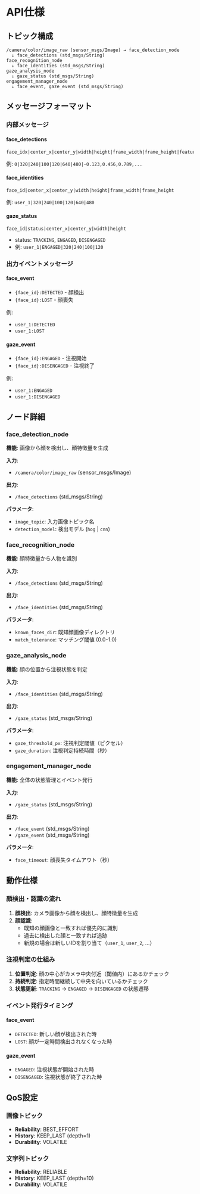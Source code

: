 # API仕様

## トピック構成

```
/camera/color/image_raw (sensor_msgs/Image) → face_detection_node
  ↓ face_detections (std_msgs/String)
face_recognition_node
  ↓ face_identities (std_msgs/String)
gaze_analysis_node
  ↓ gaze_status (std_msgs/String)
engagement_manager_node
  ↓ face_event, gaze_event (std_msgs/String)
```

## メッセージフォーマット

### 内部メッセージ

#### face_detections
```
face_idx|center_x|center_y|width|height|frame_width|frame_height|feature_csv
```
例: `0|320|240|100|120|640|480|-0.123,0.456,0.789,...`

#### face_identities
```
face_id|center_x|center_y|width|height|frame_width|frame_height
```
例: `user_1|320|240|100|120|640|480`

#### gaze_status
```
face_id|status|center_x|center_y|width|height
```
- status: `TRACKING`, `ENGAGED`, `DISENGAGED`
- 例: `user_1|ENGAGED|320|240|100|120`

### 出力イベントメッセージ

#### face_event
- `{face_id}:DETECTED` - 顔検出
- `{face_id}:LOST` - 顔喪失

例:
- `user_1:DETECTED`
- `user_1:LOST`

#### gaze_event
- `{face_id}:ENGAGED` - 注視開始
- `{face_id}:DISENGAGED` - 注視終了

例:
- `user_1:ENGAGED`
- `user_1:DISENGAGED`

## ノード詳細

### face_detection_node
**機能**: 画像から顔を検出し、顔特徴量を生成

**入力**:
- `/camera/color/image_raw` (sensor_msgs/Image)

**出力**:
- `/face_detections` (std_msgs/String)

**パラメータ**:
- `image_topic`: 入力画像トピック名
- `detection_model`: 検出モデル (`hog` | `cnn`)

### face_recognition_node
**機能**: 顔特徴量から人物を識別

**入力**:
- `/face_detections` (std_msgs/String)

**出力**:
- `/face_identities` (std_msgs/String)

**パラメータ**:
- `known_faces_dir`: 既知顔画像ディレクトリ
- `match_tolerance`: マッチング閾値 (0.0-1.0)

### gaze_analysis_node
**機能**: 顔の位置から注視状態を判定

**入力**:
- `/face_identities` (std_msgs/String)

**出力**:
- `/gaze_status` (std_msgs/String)

**パラメータ**:
- `gaze_threshold_px`: 注視判定閾値（ピクセル）
- `gaze_duration`: 注視判定持続時間（秒）

### engagement_manager_node
**機能**: 全体の状態管理とイベント発行

**入力**:
- `/gaze_status` (std_msgs/String)

**出力**:
- `/face_event` (std_msgs/String)
- `/gaze_event` (std_msgs/String)

**パラメータ**:
- `face_timeout`: 顔喪失タイムアウト（秒）

## 動作仕様

### 顔検出・認識の流れ

1. **顔検出**: カメラ画像から顔を検出し、顔特徴量を生成
2. **顔認識**: 
   - 既知の顔画像と一致すれば優先的に識別
   - 過去に検出した顔と一致すれば追跡
   - 新規の場合は新しいIDを割り当て（`user_1`, `user_2`, ...）

### 注視判定の仕組み

1. **位置判定**: 顔の中心がカメラ中央付近（閾値内）にあるかチェック
2. **持続判定**: 指定時間継続して中央を向いているかチェック
3. **状態更新**: `TRACKING` → `ENGAGED` → `DISENGAGED` の状態遷移

### イベント発行タイミング

#### face_event
- `DETECTED`: 新しい顔が検出された時
- `LOST`: 顔が一定時間検出されなくなった時

#### gaze_event
- `ENGAGED`: 注視状態が開始された時
- `DISENGAGED`: 注視状態が終了された時

## QoS設定

### 画像トピック
- **Reliability**: BEST_EFFORT
- **History**: KEEP_LAST (depth=1)
- **Durability**: VOLATILE

### 文字列トピック
- **Reliability**: RELIABLE
- **History**: KEEP_LAST (depth=10)
- **Durability**: VOLATILE